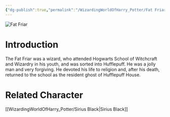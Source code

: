 ```yaml
---
{"dg-publish":true,"permalink":"/WizardingWorldOfHarry_Potter/Fat Friar/","dgPassFrontmatter":true,"created":"","updated":""}
---
```


![Fat Friar](http://rxbg5ysja.bkt.gdipper.com/Fat_Friar.png)
# Introduction
The Fat Friar was a wizard, who attended Hogwarts School of Witchcraft and Wizardry in his youth, and was sorted into Hufflepuff. He was a jolly man and very forgiving. He devoted his life to religion and, after his death, returned to the school as the resident ghost of Hufflepuff House.

# Related Character
[[WizardingWorldOfHarry_Potter/Sirius Black\|Sirius Black]]
